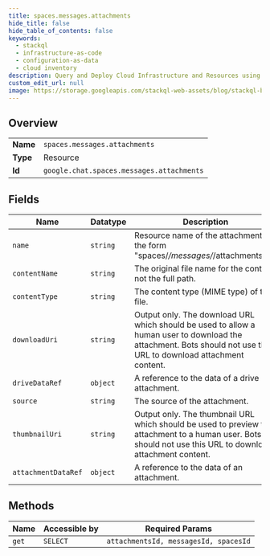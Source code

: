 ```yaml
---
title: spaces.messages.attachments
hide_title: false
hide_table_of_contents: false
keywords:
  - stackql
  - infrastructure-as-code
  - configuration-as-data
  - cloud inventory
description: Query and Deploy Cloud Infrastructure and Resources using SQL
custom_edit_url: null
image: https://storage.googleapis.com/stackql-web-assets/blog/stackql-blog-post-featured-image.png
---
```

  
    

## Overview
<table><tbody>
<tr><td><b>Name</b></td><td><code>spaces.messages.attachments</code></td></tr>
<tr><td><b>Type</b></td><td>Resource</td></tr>
<tr><td><b>Id</b></td><td><code>google.chat.spaces.messages.attachments</code></td></tr>
</tbody></table>

## Fields
| Name | Datatype | Description |
| ---- | -------- | ----------- |
| `name` | `string` | Resource name of the attachment, in the form "spaces/*/messages/*/attachments/*". |
| `contentName` | `string` | The original file name for the content, not the full path. |
| `contentType` | `string` | The content type (MIME type) of the file. |
| `downloadUri` | `string` | Output only. The download URL which should be used to allow a human user to download the attachment. Bots should not use this URL to download attachment content. |
| `driveDataRef` | `object` | A reference to the data of a drive attachment. |
| `source` | `string` | The source of the attachment. |
| `thumbnailUri` | `string` | Output only. The thumbnail URL which should be used to preview the attachment to a human user. Bots should not use this URL to download attachment content. |
| `attachmentDataRef` | `object` | A reference to the data of an attachment. |
## Methods
| Name | Accessible by | Required Params |
| ---- | ------------- | --------------- |
| `get` | `SELECT` | `attachmentsId, messagesId, spacesId` |
